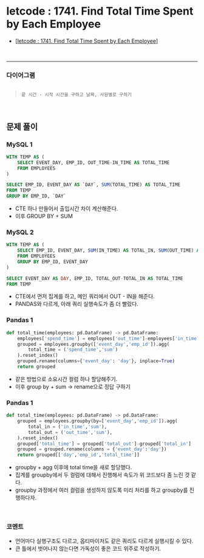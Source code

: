 # letcode : 1741. Find Total Time Spent by Each Employee

* [[letcode : 1741. Find Total Time Spent by Each Employee]](https://leetcode.com/problems/find-total-time-spent-by-each-employee/description/)
<br>

---

### **다이어그램**
```
```

> `끝 시간 - 시작 시간을 구하고 날짜, 사원별로 구하기`

<br>

## 문제 풀이

### **MySQL 1**
```SQL
WITH TEMP AS (
    SELECT EVENT_DAY, EMP_ID, OUT_TIME-IN_TIME AS TOTAL_TIME
    FROM EMPLOYEES
)

SELECT EMP_ID, EVENT_DAY AS `DAY`, SUM(TOTAL_TIME) AS TOTAL_TIME
FROM TEMP
GROUP BY EMP_ID, `DAY`
```

* CTE 하나 만들어서 출입시간 차이 계산해준다.
* 이후 GROUP BY + SUM

### **MySQL 2**
```SQL
WITH TEMP AS (
    SELECT EMP_ID, EVENT_DAY, SUM(IN_TIME) AS TOTAL_IN, SUM(OUT_TIME) AS TOTAL_OUT
    FROM EMPLOYEES
    GROUP BY EMP_ID, EVENT_DAY
)

SELECT EVENT_DAY AS DAY, EMP_ID, TOTAL_OUT-TOTAL_IN AS TOTAL_TIME
FROM TEMP
```

* CTE에서 먼저 집계를 하고, 메인 쿼리에서 OUT - IN을 해준다.
* PANDAS와 다르게, 아래 쿼리 실행속도가 좀 더 빨랐다.
  
### **Pandas 1**
```python
def total_time(employees: pd.DataFrame) -> pd.DataFrame:
    employees['spend_time'] = employees['out_time']-employees['in_time']
    grouped = employees.groupby(['event_day','emp_id']).agg(
        total_time = ('spend_time','sum')
    ).reset_index()
    grouped.rename(columns={'event_day': 'day'}, inplace=True)
    return grouped
```

* 같은 방법으로 소요시간 컬럼 하나 할당해주기.
* 이후 group by + sum -> rename으로 정답 구하기
  
### **Pandas 1**
```python
def total_time(employees: pd.DataFrame) -> pd.DataFrame:
    grouped = employees.groupby(by=['event_day','emp_id']).agg(
        total_in = ('in_time','sum'),
        total_out = ('out_time','sum'),
    ).reset_index()
    grouped['total_time'] = grouped['total_out']-grouped['total_in']
    grouped = grouped.rename(columns = {'event_day':'day'})
    return grouped[['day','emp_id','total_time']]
```

* groupby + agg 이후에 total time을 새로 할당했다.
* 집계를 groupby에서 두 컬럼에 대해서 진행해서 속도가 위 코드보다 좀 느린 것 같다.
* groupby 과정에서 여러 컬럼을 생성하지 않도록 미리 처리를 하고 groupby를 진행하다자.
  
<br>

### **코멘트**
* 언어마다 실행구조도 다르고, 옵티마이저도 같은 쿼리도 다르게 실행시킬 수 있다.
* 큰 틀에서 벗어나지 않는다면 가독성이 좋은 코드 위주로 작성하기.